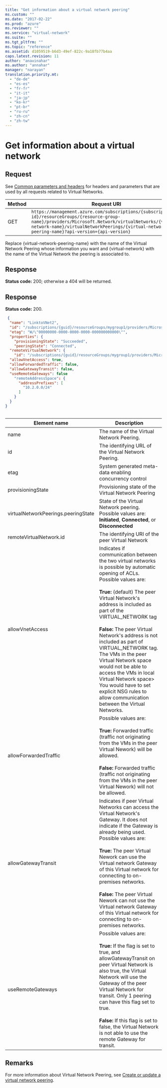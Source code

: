 ```yaml
---
title: "Get information about a virtual network peering"
ms.custom: ""
ms.date: "2017-02-22"
ms.prod: "azure"
ms.reviewer: ""
ms.service: "virtual-network"
ms.suite: ""
ms.tgt_pltfrm: ""
ms.topic: "reference"
ms.assetid: d1059519-b6d3-49ef-822c-9a18fb77b4aa
caps.latest.revision: 11
author: "anavinahar"
ms.author: "annahar"
manager: "narayan"
translation.priority.mt: 
  - "de-de"
  - "es-es"
  - "fr-fr"
  - "it-it"
  - "ja-jp"
  - "ko-kr"
  - "pt-br"
  - "ru-ru"
  - "zh-cn"
  - "zh-tw"
---
```

# Get information about a virtual network
## Request  
 See [Common parameters and headers](virtual-networks.md#bk_common) for headers and parameters that are used by all requests related to Virtual Networks.  
  
|Method|Request URI|  
|------------|-----------------|  
|GET|`https://management.azure.com/subscriptions/{subscription-id}/resourceGroups/{resource-group-name}/providers/Microsoft.Network/virtualNetworks/{virtual-network-name}/virtualNetworkPeerings/{virtual-network-peering-name}?api-version={api-version}`|  
  
Replace {virtual-network-peering-name} with the name of the Virtual Network Peering whose information you want and {virtual-network} with the name of the Virtual Network the peering is associated to.  
  
## Response  
 **Status code:** 200; otherwise a 404 will be returned.  
  
## Response  
 **Status code:** 200.  
  
```json 
 {
  "name": "LinktoVNet2",
  "id": "/subscriptions/{guid}/resourceGroups/mygroup1/providers/Microsoft.Network/virtualNetworks/myvnet1/virtualNetworkPeerings/LinktoVNet2",
  "etag": "W/\"00000000-0000-0000-0000-000000000000\"",
  "properties": {
    "provisioningState": "Succeeded",
    "peeringState": "Connected",
  "remoteVirtualNetwork": { 
    "id": "/subscriptions/{guid}/resourceGroups/mygroup1/providers/Microsoft.Network/virtualNetworks/myvnet2" }, 
  "allowVnetAccess": true, 
  "allowForwardedTraffic": false, 
  "allowGatewayTransit": false, 
  "useRemoteGateways": false 
    "remoteAddressSpace": {
      "addressPrefixes": [
        "10.2.0.0/24"
      ]
    }
  }
} 
 
```  

|Element name|Description|  
|------------------|-----------------|  
|name|The name of the Virtual Network Peering.|  
|id|The identifying URL of the Virtual Network Peering.|  
|etag|System generated meta-data enabling concurrency control|  
|provisioningState|Provisioning state of the Virtual Network Peering|  
|virtualNetworkPeerings.peeringState|State of the Virtual Network peering. Possible values are: **Initiated**, **Connected**, or **Disconnected** |
|remoteVirtualNetwork.id|The identifying URI of the peer Virtual Network|
|allowVnetAccess| Indicates if communication between the two virtual networks is possible by automatic opening of ACLs. Possible values are: <br /><br />**True:** (default) The peer Virtual Network's address is included as part of the VIRTUAL_NETWORK tag <br /><br /> **False:** The peer Virtual Network's address is not included as part of VIRTUAL_NETWORK tag. The VMs in the peer Virtual Network space would not be able to access the VMs in local Virtual Network space> You would have to set explicit NSG rules to allow communication between the Virtual Networks.|
|allowForwardedTraffic| Possible values are: <br /><br />**True:** Forwarded traffic (traffic not originating from the VMs in the peer Virtual Nework) will be allowed. <br /><br /> **False:** Forwarded traffic (traffic not originating from the VMs in the peer Virtual Nework) will not be allowed. |
|allowGatewayTransit| Indicates if peer Virtual Networks can access the Virtual Network's Gateway. It does not indicate if the Gateway is already being used. Possible values are: <br /><br />**True:** The peer Virtual Nework can use the Virtual network Gateway of this Virtual network for connecting to on-premises networks. <br /><br /> **False:** The peer Virtual Nework can not use the Virtual network Gateway of this Virtual network for connecting to on-premises networks.|
|useRemoteGateways| Possible values are: <br /><br />**True:** If the flag is set to true, and allowGatewayTransit on peer Virtual Network is also true, the Virtual Network  will use the Gateway of the peer Virtual Network for transit. Only 1 peering can have this flag set to true. <br /><br /> **False:** If this flag is set to false, the Virtual Network is not able to use the remote Gateway for transit.|
## Remarks  
 For more information about Virtual Network Peering, see [Create or update a virtual network peering](create-or-update-a-virtual-network-peering.md).